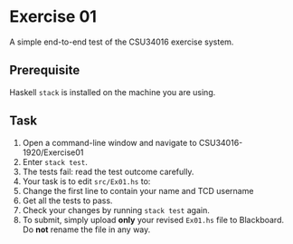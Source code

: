 # Exercise 01

A simple end-to-end test of the CSU34016 exercise system.

## Prerequisite

Haskell `stack` is installed on the machine you are using.


## Task

1. Open a command-line window and navigate to CSU34016-1920/Exercise01
2. Enter `stack test`.
3. The tests fail: read the test outcome carefully.
4. Your task is to edit `src/Ex01.hs` to:
  1. Change the first line to contain your name and TCD username
  2. Get all the tests to pass.
  3. Check your changes by running `stack test` again.
5. To submit, simply upload **only** your revised `Ex01.hs` file to Blackboard. Do **not** rename the file in any way.
